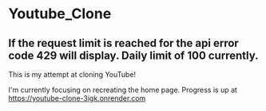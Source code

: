 # Youtube_Clone

## If the request limit is reached for the api error code 429 will display. Daily limit of 100 currently.

This is my attempt at cloning YouTube!

I'm currently focusing on recreating the home page. Progress is up at https://youtube-clone-3igk.onrender.com

